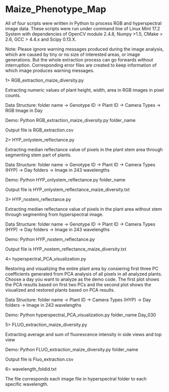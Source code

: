 # Maize_Phenotype_Map
All of four scripts were written in Python to process RGB and hyperspectral image data. These scripts were run under command line of Linux Mint 17.2 System with dependencies of OpenCV module 2.4.8, Numpy >1.5, CMake > 2.6, GCC > 4.4.x and Scipy 0.13.X. 

Note: Please ignore warning messages produced during the image analysis, which are caused by tiny or no size of interested areas, or image generations. But the whole extraction process can go forwards without interruption. Corresponding error files are created to keep information of which image produces warning messages.

1> RGB_extraction_maize_diversity.py

Extracting numeric values of plant height, width, area in RGB images in pixel counts.

Data Structure: folder name -> Genotype ID -> Plant ID -> Camera Types -> RGB Image in Day

Demo: Python RGB_extraction_maize_diversity.py folder_name

Output file is RGB_extraction.csv

2> HYP_onlystem_reflectance.py

Extracting median reflectance value of pixels in the plant stem area through segmenting stem part of plants.

Data Structure: folder name -> Genotype ID -> Plant ID -> Camera Types (HYP) -> Day folders -> Image in 243 wavelengths

Demo: Python HYP_onlystem_reflectance.py folder_name

Output file is HYP_onlystem_reflectance_maize_diversity.txt

3> HYP_nostem_reflectance.py

Extracting median reflectance value of pixels in the plant area without stem through segmenting from hyperspectral image.

Data Structure: folder name -> Genotype ID -> Plant ID -> Camera Types (HYP) -> Day folders -> Image in 243 wavelengths

Demo: Python HYP_nostem_reflectance.py

Output file is HYP_nostem_reflectance_maize_diversity.txt

4> hyperspectral_PCA_visualization.py

Restoring and visualizing the entire plant area by consiering first three PC coefficients generated from PCA analysis of all pixels in all analyzed plants. Choose a day you want to analyze as the demo code. The first plot shows the PCA results based on first two PCs and the second plot shows the visualized and restored plants based on PCA results.

Data Structure: folder name -> Plant ID -> Camera Types (HYP) -> Day folders -> Image in 243 wavelengths

Demo: Python hyperspectral_PCA_visualization.py folder_name Day_030

5> FLUO_extraction_maize_diversity.py

Extracting average and sum of fluorescence intensity in side views and top view

Demo: Python FLUO_extraction_maize_diversity.py folder_name

Output file is Fluo_extraction.csv

6> wavelength_foldid.txt

The file corresponds each image file in hyperspectral folder to each specific wavelength.
